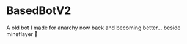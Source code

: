 # BasedBotV2

A old bot I made for anarchy now back and becoming better... beside mineflayer :troll:
